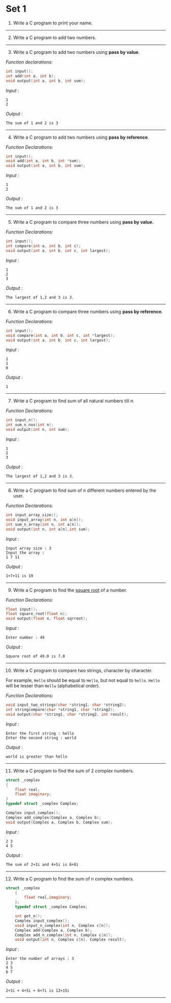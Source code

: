 # Set 1

1. Write a C program to print your name.

---

2. Write a C program to add two numbers.

---

3. Write a C program to add two numbers using **pass by value**.

_Function declarations:_

```c
int input();
int add(int a, int b);
void output(int a, int b, int sum);
```

_Input_ :

```
1
2
```

_Output_ : 

```
The sum of 1 and 2 is 3

```

---

4. Write a C program to add two numbers using **pass by reference**.

_Function Declarations:_

```c
int input();
void add(int a, int b, int *sum);
void output(int a, int b, int sum);
```

*Input* : 

```
1
2
```

*Output :*

```
The sum of 1 and 2 is 3
```

---

5. Write a C program to compare three numbers using **pass by value.**

_Function Declarations:_

```c
int input();
int compare(int a, int b, int c);
void output(int a, int b, int c, int largest);
```

_Input :_

```
1
2
3
```

_Output :_

```
The largest of 1,2 and 3 is 3.
```


---

6. Write a C program to compare three numbers using **pass by reference.**

_Function Declarations:_

```c
int input();
void compare(int a, int b, int c, int *largest);
void output(int a, int b, int c, int largest);
```

*Input :* 

```
1
1
0
```

*Output :*

```
1
```

---


7. Write a C program to find sum of all natural numbers till _n_.

_Function Declarations:_

```c
int input_n();
int sum_n_nos(int n);
void output(int n, int sum);
```

_Input :_
```
1
2
3
```


_Output :_

```
The largest of 1,2 and 3 is 3.
```

---

8. Write a C program to find sum of _n_ different numbers entered by the user.

_Function Declarations:_

```c
int input_array_size();
void input_array(int n, int a[n]);
int sum_n_array(int n, int a[n]);
void output(int n, int a[n],int sum);
```

 _Input_ :
 ```
Input array size : 3
Input the array :
1 7 11
```

_Output_ :
```
1+7+11 is 19
```

---

9. Write a C program to find the [square root](https://en.wikipedia.org/wiki/Methods_of_computing_square_roots#Babylonian_method) of a number.

_Function Declarations:_

```c
float input();
float square_root(float n);
void output(float n, float sqrroot);
```

_Input_ :
```
Enter number : 49
```

 _Output_ :
 ```
Square root of 49.0 is 7.0
```

---

10. Write a C program to compare two strings, character by character.

For example, `Hello` should be equal to `Hello`, but not equal to `hello`.
`Hello` will be lesser than `Hellw` (alphabetical order).

_Function Declarations:_

```c
void input_two_strings(char *string1, char *string2);
int stringcompare(char *string1, char *string2);
void output(char *string1, char *string2, int result);
```

_Input_ :
```
Enter the first string : hello
Enter the second string : world
```
_Output_ : 
```
world is greater than hello
```

---

11. Write a C program to find the sum of 2 complex numbers.

```c
struct _complex
{
	float real;
	float imaginary;
}
typedef struct _complex Complex;

Complex input_complex();
Complex add_complex(Complex a, Complex b);
void output(Complex a, Complex b, Complex sum);
```

_Input_ : 
```
2 3
4 5
```
_Output_ :
```
The sum of 2+3i and 4+5i is 6+8i
```
---

12. Write a C program to find the sum of n complex numbers.

```c
struct _complex
	{
		float real,imaginary;
	};
	typedef struct _complex Complex;

	int get_n();
	Complex input_complex();
	void input_n_complex(int n, Complex c[n]);
	Complex add(Complex a, Complex b);
	Complex add_n_complex(int n, Complex c[n]);
	void output(int n, Complex c[n], Complex result);
```

 _Input_ :
 ```
Enter the number of arrays : 3
2 3
4 5
6 7
```
_Output_ :
```
2+3i + 4+5i + 6+7i is 12+15i
```
---
